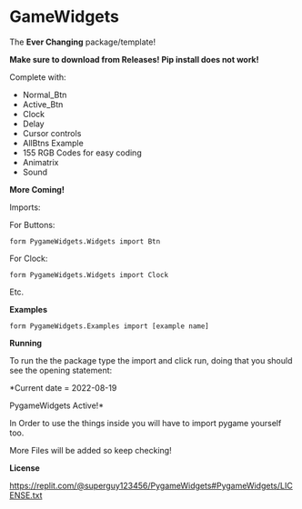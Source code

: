 # GameWidgets

The **Ever Changing** package/template!

**Make sure to download from Releases!
Pip install does not work!**


Complete with:

* Normal_Btn
* Active_Btn
* Clock
* Delay
* Cursor controls
* AllBtns Example
* 155 RGB Codes for easy coding
* Animatrix
* Sound

**More Coming!**

Imports:


For Buttons:

```form PygameWidgets.Widgets import Btn```

For Clock:

```form PygameWidgets.Widgets import Clock```

Etc.

**Examples**

```form PygameWidgets.Examples import [example name]```

**Running**

To run the the package type the import and click run,
doing that you should see the opening statement:

*Current date = 2022-08-19 

PygameWidgets Active!*

In Order to use the things inside you will have to import pygame yourself too.

More Files will be added so keep checking!

**License**

https://replit.com/@superguy123456/PygameWidgets#PygameWidgets/LICENSE.txt